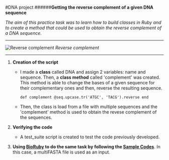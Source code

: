 #DNA project 
######**Getting the reverse complement of a given DNA sequence**

*The aim of this practice task was to learn how to build classes in Ruby and to create a method that could be used to obtain the reverse complement of a DNA sequence.* 
 - - - 
 ![Reverse complement][1] *Reverse complement*
 - - - 

[1]: http://rosalind.info/media/reverse_complement.png

1. **Creation of the script**

	* I made a **class** called DNA and assign 2 variables: name and sequence. Then, a **class method** called 'complement' was created. This method is able to change the bases of a given sequence for their complementary ones and then, reverse the resulting sequence. 

		`def complement
@seq.upcase.tr('ATGC', 'TACG').reverse
end`

	* Then, the class is load from a file with multiple sequences and the 'complement' method is used to obtain the revese complement of the sequences. 

2. **Verifying the code**
	* A test_suite script is created to test the code previously developed. 


3. **Using [BioRuby](http://bioruby.org) to do the same task by following the [Sample Codes](http://bioruby.open-bio.org/wiki/SampleCodes#Introduction)**. In this case, a multiFASTA file is used as an input. 






